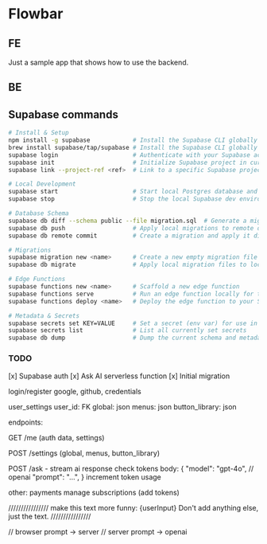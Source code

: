 # Flowbar

## FE

Just a sample app that shows how to use the backend.

## BE

## Supabase commands

```bash
# Install & Setup
npm install -g supabase            # Install the Supabase CLI globally
brew install supabase/tap/supabase # Install the Supabase CLI globally
supabase login                     # Authenticate with your Supabase account
supabase init                      # Initialize Supabase project in current directory
supabase link --project-ref <ref>  # Link to a specific Supabase project by project ref

# Local Development
supabase start                     # Start local Postgres database and Supabase Studio
supabase stop                      # Stop the local Supabase dev environment

# Database Schema
supabase db diff --schema public --file migration.sql  # Generate a migration file from local schema changes
supabase db push                   # Apply local migrations to remote db
supabase db remote commit          # Create a migration and apply it directly to the remote DB

# Migrations
supabase migration new <name>      # Create a new empty migration file with given name
supabase db migrate                # Apply local migration files to local database

# Edge Functions
supabase functions new <name>      # Scaffold a new edge function
supabase functions serve           # Run an edge function locally for testing
supabase functions deploy <name>   # Deploy the edge function to your Supabase project

# Metadata & Secrets
supabase secrets set KEY=VALUE     # Set a secret (env var) for use in edge functions
supabase secrets list              # List all currently set secrets
supabase db dump                   # Dump the current schema and metadata into an SQL file
```

### TODO

[x] Supabase auth
[x] Ask AI serverless function
[x] Initial migration

login/register google, github, credentials

user_settings
user_id: FK
global: json
menus: json
button_library: json

endpoints:

GET /me (auth data, settings)

POST /settings (global, menus, button_library)

POST /ask - stream ai response
check tokens
body: {
"model": "gpt-4o", // openai
"prompt": "...",
}
increment token usage

other:
payments
manage subscriptions (add tokens)

////////////////
make this text more funny:
{userInput}
Don't add anything else, just the text.
////////////////

// browser prompt -> server
// server prompt -> openai
